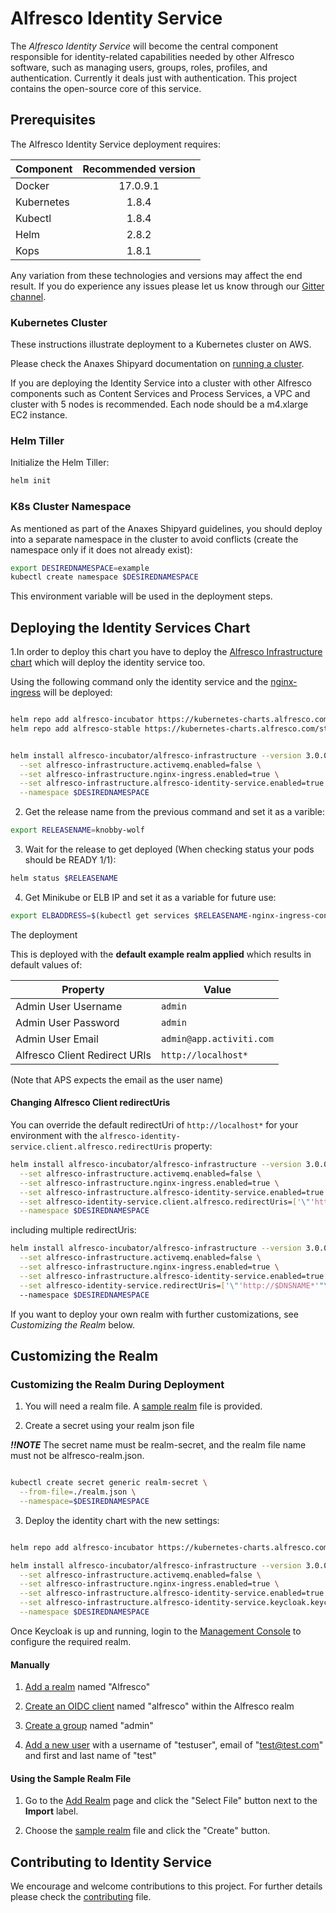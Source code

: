 # Alfresco Identity Service

The *Alfresco Identity Service* will become the central component responsible for identity-related capabilities needed by other Alfresco software, such as managing users, groups, roles, profiles, and authentication. Currently it deals just with authentication. This project contains the open-source core of this service.

## Prerequisites

The Alfresco Identity Service deployment requires:

| Component        | Recommended version |
| ------------- |:-------------:|
| Docker     | 17.0.9.1 |
| Kubernetes | 1.8.4    |
| Kubectl    | 1.8.4    |
| Helm       | 2.8.2    |
| Kops       | 1.8.1    |

Any variation from these technologies and versions may affect the end result. If you do experience any issues please let us know through our [Gitter channel](https://gitter.im/Alfresco/platform-services?utm_source=share-link&utm_medium=link&utm_campaign=share-link).

### Kubernetes Cluster

These instructions illustrate deployment to a Kubernetes cluster on AWS.

Please check the Anaxes Shipyard documentation on [running a cluster](https://github.com/Alfresco/alfresco-anaxes-shipyard/blob/master/SECRETS.md).

If you are deploying the Identity Service into a cluster with other Alfresco components such as Content Services and Process Services, a VPC and cluster with 5 nodes is recommended. Each node should be a m4.xlarge EC2 instance.

### Helm Tiller

Initialize the Helm Tiller:

```bash
helm init
```

### K8s Cluster Namespace

As mentioned as part of the Anaxes Shipyard guidelines, you should deploy into a separate namespace in the cluster to avoid conflicts (create the namespace only if it does not already exist):

```bash
export DESIREDNAMESPACE=example
kubectl create namespace $DESIREDNAMESPACE
```

This environment variable will be used in the deployment steps.

## Deploying the Identity Services Chart

1.In order to deploy this chart you have to deploy the [Alfresco Infrastructure chart](https://github.com/Alfresco/alfresco-infrastructure-deployment#1-deploy-the-infrastructure-charts) which will deploy the identity service too.

Using the following command only the identity service and the [nginx-ingress](https://github.com/Alfresco/alfresco-infrastructure-deployment#nginx-ingress-custom-configuration) will be deployed:

<!--TODO Change to stable alfresco-infrastructure that inculdes alfresco-identity-service AUTH-193-->
```bash

helm repo add alfresco-incubator https://kubernetes-charts.alfresco.com/incubator
helm repo add alfresco-stable https://kubernetes-charts.alfresco.com/stable


helm install alfresco-incubator/alfresco-infrastructure --version 3.0.0-SNAPSHOT \
  --set alfresco-infrastructure.activemq.enabled=false \
  --set alfresco-infrastructure.nginx-ingress.enabled=true \
  --set alfresco-infrastructure.alfresco-identity-service.enabled=true \
  --namespace $DESIREDNAMESPACE
```

<!-- markdownlint-disable MD029 -->
2. Get the release name from the previous command and set it as a varible:
<!-- markdownlint-disable MD029 -->

```bash
export RELEASENAME=knobby-wolf
```

<!-- markdownlint-disable MD029 -->
3. Wait for the release to get deployed (When checking status your pods should be READY 1/1):
<!-- markdownlint-enable MD029 -->

```bash
helm status $RELEASENAME
```

<!-- markdownlint-disable MD029 -->
4. Get Minikube or ELB IP and set it as a variable for future use:
<!-- markdownlint-disable MD029 -->

```bash
export ELBADDRESS=$(kubectl get services $RELEASENAME-nginx-ingress-controller --namespace=$DESIREDNAMESPACE -o jsonpath='{.status.loadBalancer.ingress[0].hostname}')
```

The deployment 

This is deployed with the **default example realm applied** which results in default values of:

| Property                      | Value                    |
| ----------------------------- | ------------------------ |
| Admin User Username           | `admin`                  |
| Admin User Password           | `admin`                  |
| Admin User Email              | `admin@app.activiti.com` |
| Alfresco Client Redirect URIs | `http://localhost*`      |

(Note that APS expects the email as the user name)

#### Changing Alfresco Client redirectUris

You can override the default redirectUri of `http://localhost*` for your environment with the `alfresco-identity-service.client.alfresco.redirectUris` property:

```bash
helm install alfresco-incubator/alfresco-infrastructure --version 3.0.0-SNAPSHOT \
  --set alfresco-infrastructure.activemq.enabled=false \
  --set alfresco-infrastructure.nginx-ingress.enabled=true \
  --set alfresco-infrastructure.alfresco-identity-service.enabled=true \
  --set alfresco-identity-service.client.alfresco.redirectUris=['\"'http://$DNSNAME*'"\'] \
  --namespace $DESIREDNAMESPACE
```

including multiple redirectUris:

```bash
helm install alfresco-incubator/alfresco-infrastructure --version 3.0.0-SNAPSHOT \
  --set alfresco-infrastructure.activemq.enabled=false \
  --set alfresco-infrastructure.nginx-ingress.enabled=true \
  --set alfresco-infrastructure.alfresco-identity-service.enabled=true \
  --set alfresco-identity-service.redirectUris=['\"'http://$DNSNAME*'"\'',''\"'http://$DNSNAME1*'"\'',''\"'http://$DNSNAME2*'"\']` \
  --namespace $DESIREDNAMESPACE
```

If you want to deploy your own realm with further customizations, see *Customizing the Realm* below.

## Customizing the Realm

### Customizing the Realm During Deployment

1. You will need a realm file. A [sample realm](./helm/alfresco-identity-service/alfresco-realm.json) file is provided.

2. Create a secret using your realm json file

**_!!NOTE_** The secret name must be realm-secret, and the realm file name must not be alfresco-realm.json.

```bash

kubectl create secret generic realm-secret \
  --from-file=./realm.json \
  --namespace=$DESIREDNAMESPACE
```


<!-- markdownlint-disable MD029 -->
3. Deploy the identity chart with the new settings:
<!-- markdownlint-enable MD029 -->

```bash

helm repo add alfresco-incubator https://kubernetes-charts.alfresco.com/incubator

helm install alfresco-incubator/alfresco-infrastructure --version 3.0.0-SNAPSHOT \
  --set alfresco-infrastructure.activemq.enabled=false \
  --set alfresco-infrastructure.nginx-ingress.enabled=true \
  --set alfresco-infrastructure.alfresco-identity-service.enabled=true \
  --set alfresco-infrastructure.alfresco-identity-service.keycloak.keycloak.extraArgs="-Dkeycloak.import=/realm/realm.json" \
  --namespace $DESIREDNAMESPACE
```

Once Keycloak is up and running, login to the [Management Console](http://www.keycloak.org/docs/3.4/server_admin/index.html#admin-console) to configure the required realm.

#### Manually

1. [Add a realm](http://www.keycloak.org/docs/3.4/server_admin/index.html#_create-realm) named "Alfresco"

2. [Create an OIDC client](http://www.keycloak.org/docs/3.4/server_admin/index.html#oidc-clients) named "alfresco" within the Alfresco realm

3. [Create a group](http://www.keycloak.org/docs/3.4/server_admin/index.html#groups) named "admin"

4. [Add a new user](http://www.keycloak.org/docs/3.4/server_admin/index.html#_create-new-user) with a username of "testuser", email of "test@test.com" and first and last name of "test"

#### Using the Sample Realm File

1. Go to the [Add Realm](http://www.keycloak.org/docs/3.4/server_admin/index.html#_create-realm) page and click the "Select File" button next to the **Import** label.

2. Choose the [sample realm](./alfresco-realm.json) file and click the "Create" button.

## Contributing to Identity Service

We encourage and welcome contributions to this project. For further details please check the [contributing](./CONTRIBUTING.md) file.
